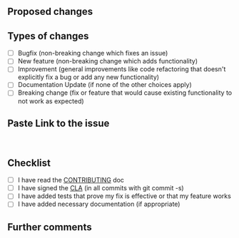 ## Proposed changes

<!--
Describe the big picture of your changes here to communicate to the
maintainers why we should accept this pull request. If it fixes a bug or
resolves a feature request, be sure to link to that issue.
-->

## Types of changes

<!--
What types of changes does your code introduce to `cumulocity-community-plugins`?
_Put an `x` in the boxes that apply_
-->

- [ ] Bugfix (non-breaking change which fixes an issue)
- [ ] New feature (non-breaking change which adds functionality)
- [ ] Improvement (general improvements like code refactoring that doesn't explicitly fix a bug or add any new functionality)
- [ ] Documentation Update (if none of the other choices apply)
- [ ] Breaking change (fix or feature that would cause existing functionality to not work as expected)

## Paste Link to the issue
<br/>

## Checklist

<!--
_Put an `x` in the boxes that apply. You can also fill these out after
creating the PR. If you're unsure about any of them, don't hesitate to ask.
We're here to help! This is simply a reminder of what we are going to look for
before merging your code._
-->

- [ ] I have read the [CONTRIBUTING](https://github.com/SoftwareAG/cumulocity-community-plugins/blob/main/CONTRIBUTING.md) doc
- [ ] I have signed the [CLA](https://github.com/SoftwareAG/cumulocity-community-plugins/blob/main/CONTRIBUTOR-LICENSE-AGREEMENT.md) (in all commits with git commit -s)
- [ ] I have added tests that prove my fix is effective or that my feature works
- [ ] I have added necessary documentation (if appropriate)

## Further comments

<!--
If this is a relatively large or complex change, kick off the discussion by
explaining why you chose the solution you did and what alternatives you
considered, etc...
-->
